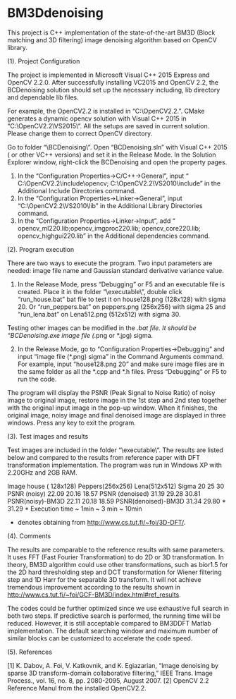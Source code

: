 # BM3Ddenoising
This project is C++ implementation of the state-of-the-art BM3D (Block matching and 3D filtering) image denoising algorithm based on OpenCV library.  
 
(1).	Project Configuration 

The project is implemented in Microsoft Visual C++ 2015 Express and OpenCV 2.2.0. 
After successfully installing VC2015 and OpenCV 2.2, the BCDenoising solution should set up the necessary including, lib directory and dependable lib files. 

For example, the OpenCV2.2 is installed in “C:\OpenCV2.2\.”. CMake generates a dynamic opencv solution with Visual C++ 2015 in “C:\OpenCV2.2\VS2015\”. All the setups are saved in current solution. Please change them to correct OpenCV directory. 

Go to folder “\BCDenoising\”. Open “BCDenoising.sln” with Visual C++ 2015 ( or other  VC++ versions)  and set it in the Release Mode. In the Solution Explorer window, right-click the BCDenoising and open the property pages.
1) In the “Configuration Properties->C/C++->General”, input “ C:\OpenCV2.2\include\opencv; C:\OpenCV2.2\VS2010\include” in the Additional Include Directories command.  
2) In the “Configuration Properties->Linker->General”, input “C:\OpenCV2.2\VS2010\lib” in the Additional Library Directories command.
3) In the “Configuration Properties->Linker->Input”, add “ opencv_ml220.lib;opencv_imgproc220.lib; opencv_core220.lib; opencv_highgui220.lib” in the Additional dependencies command. 

(2).	Program execution

There are two ways to execute the program. Two input parameters are needed: image file name and Gaussian standard derivative variance value. 

1) In the Release Mode, press “Debugging” or F5 and an executable file is created. Place it in the folder “\executable\”, double click “run_house.bat” bat file to test it on house128.png (128x128) with sigma 20. Or “run_peppers.bat” on peppers.png (256x256) with sigma 25 and “run_lena.bat” on Lena512.png (512x512) with sigma 30. 
    
Testing other images can be modified in the *.bat file. It should be “BCDenoising.exe image file (*.png or *.jpg) sigma. 

2) In the Release Mode, go to “Configuration Properties->Debugging” and input “image file (*.png) sigma” in the Command Arguments command. For example, input “house128.png 20” and make sure image files are in the same folder as all the *.cpp and *.h files. Press “Debugging” or F5 to run the code. 

The program will display the PSNR (Peak Signal to Noise Ratio) of noisy image to original image, restore image in the 1st step and 2nd step together with the original input image in the pop-up window. When it finishes, the original image, noisy image and final denoised image are displayed in three windows. Press any key to exit the program. 

(3). Test images and results

Test images are included in the folder “\executable\”. The results are listed below and compared to the results from reference paper with DFT transformation implementation.  The program was run in Windows XP with 2.20GHz and 2GB RAM. 

Image	house ( 128x128) 	  Peppers(256x256)	 Lena(512x512)
Sigma	20	  25 	 30
PSNR (noisy)	22.09	 20.16	18.57
PSNR (denoised)	31.19	 29.28	30.81
PSNR(noisy)-BM3D	22.11	 20.18	18.59
PSNR(denoised)-BM3D	31.34 	 29.80 *	31.29 *
Execution time	~ 1min	~ 3 min	~ 10min
* denotes obtaining from http://www.cs.tut.fi/~foi/3D-DFT/. 

(4). Comments 

The results are comparable to the reference results with same parameters. It uses FFT (Fast Fourier Transformation) to do 2D or 3D transformation. In theory, BM3D algorithm could use other transformations, such as bior1.5 for the 2D hard thresholding step and DCT transformation for Wiener filtering step and 1D Harr for the separable 3D transform. It will not achieve tremendous improvement according to the results shown in http://www.cs.tut.fi/~foi/GCF-BM3D/index.html#ref_results. 

The codes could be further optimized since we use exhaustive full search in both two steps. If predictive search is performed, the running time will be reduced. However, it is still acceptable compared to BM3DDFT Matlab implementation. The default searching window and maximum number of similar blocks can be customized to accelerate the code speed. 

(5).	References

[1] K. Dabov, A. Foi, V. Katkovnik, and K. Egiazarian, “Image denoising by sparse 3D transform-domain collaborative filtering,” IEEE Trans. Image Process., vol. 16, no. 8, pp. 2080-2095, August 2007. 
[2] OpenCV 2.2 Reference Manul from the installed OpenCV2.2. 
